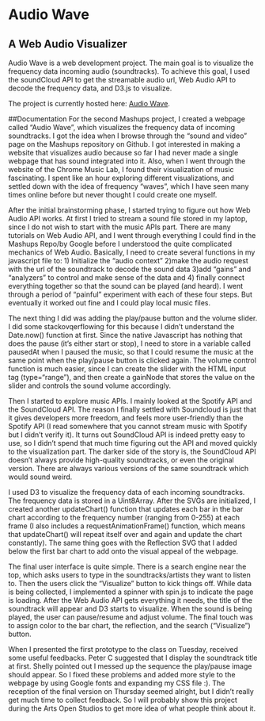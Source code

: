 # Audio Wave 
## A Web Audio Visualizer 
Audio Wave is a web development project. The main goal is to visualize the frequency data incoming audio (soundtracks). To achieve this goal, I used the soundCloud API to get the streamable audio url, Web Audio API to decode the frequency data, and D3.js to visualize.

The project is currently hosted here: [Audio Wave](http://xt405.nyuad.im/Mashups/Audio_Wave/). 

##Documentation 
For the second Mashups project, I created a webpage called “Audio Wave”, which visualizes the frequency data of incoming soundtracks. I got the idea when I browse through the “sound and video” page on the Mashups repository on Github. I got interested in making a website that visualizes audio  because so far I had never made a single webpage that has sound integrated into it. Also, when I went through the website of the <a>Chrome Music Lab</a>, I found their visualization of music fascinating. I spent like an hour exploring different visualizations, and settled down with the idea of  frequency “waves”, which I have seen many times online before but never thought I could create one myself.


After the initial brainstorming phase, I started trying to figure out how Web Audio API works. At first I tried to stream a sound file stored in my laptop, since I do not wish to start with the music APIs part. There are many tutorials on Web Audio API, and I went through everything I could find in the Mashups Repo/by Google before I understood the quite complicated mechanics of Web Audio. Basically, I need to create several functions in my javascript file to: 1) Initialize the “audio context” 2)make the audio request with the url of the soundtrack to decode the sound data 3)add “gains” and “analyzers” to control and make sense of the data and 4) finally connect everything together so that the sound can be played (and heard). I went through a period of “painful” experiment with each of these four steps. But eventually it worked out fine and I could play local music files.


The next thing I did was adding the play/pause button and the volume slider. I did some stackovqerflowing for this because I didn’t understand the Date.now() function at first. Since the native Javascript has nothing that does the pause (it’s either start or stop), I need to store in a variable called pausedAt when I paused the music, so that I could resume the music at the same point when the play/pause button is clicked again. The volume control function is much easier, since I can create the slider with the HTML input tag (type=“range”), and then create a gainNode that stores the value on the slider and controls the sound volume accordingly.


Then I started to explore music APIs. I mainly looked at the Spotify API and the SoundCloud API. The reason I finally settled with Soundcloud is just that it gives developers more freedom, and feels more user-friendly than the Spotify API (I read somewhere that you cannot stream music with Spotify but I didn’t verify it). It turns out SoundCloud API is indeed pretty easy to use, so I didn’t spend that much time figuring out the API and moved quickly to the visualization part. The darker side of the story is, the SoundCloud API doesn’t always provide high-quality soundtracks, or even the original version. There are always various versions of the same soundtrack which would sound weird.


I used D3 to visualize the frequency data of each incoming soundtracks. The frequency data is stored in a Uint8Array. After the SVGs are initialized, I created another updateChart() function that updates each bar in the bar chart according to the frequency number (ranging from 0-255) at each frame (I also includes a requestAnimationFrame() function, which means that updateChart() will repeat itself over and again and update the chart constantly). The same thing goes with the Reflection SVG that I added below the first bar chart to add onto the visual appeal of the webpage.


The final user interface is quite simple. There is a search engine near the top, which asks users to type in the soundtracks/artists they want to listen to. Then the users click the “Visualize” button to kick things off. While data is being collected, I implemented a spinner with spin.js to indicate the page is loading. After the Web Audio API gets everything it needs, the title of the soundtrack will appear and D3 starts to visualize. When the sound is being played, the user can pause/resume and adjust volume.  The final touch was to assign color to the bar chart, the reflection, and the search (“Visualize”) button.


When I presented the first prototype to the class on Tuesday, received some useful feedbacks. Peter C suggested that I display the soundtrack title at first. Shelly pointed out I messed up the sequence the play/pause image should appear. So I fixed these problems and added more style to the webpage by using Google fonts and expanding my CSS file :). The reception of the final version on Thursday seemed alright, but I didn’t really get much time to collect feedback. So I will probably show this project during the Arts Open Studios to get more idea of what people think about it.
